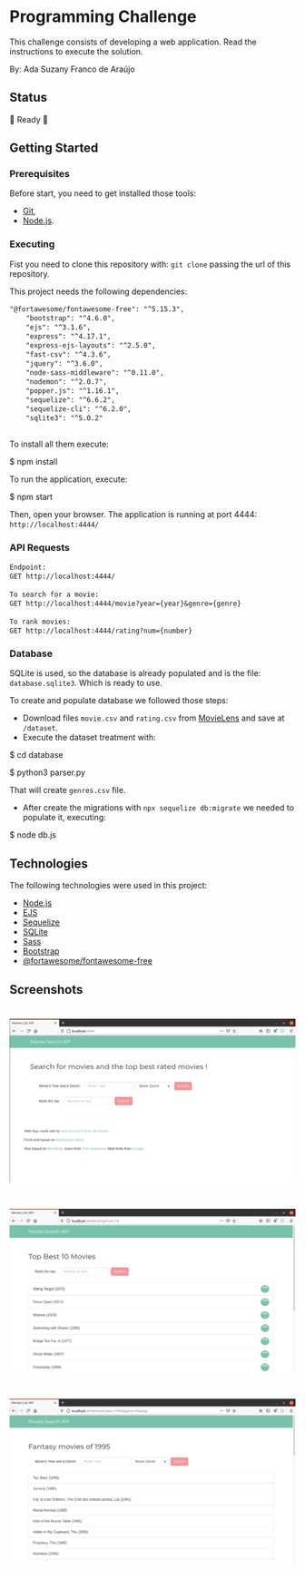 # Programming Challenge

This challenge consists of developing a web application. Read the instructions to execute the solution.

By: Ada Suzany Franco de Araújo

## Status

:rocket: Ready :rocket: 

## Getting Started
### Prerequisites

Before start, you need to get installed those tools:

- [Git](https://git-scm.com),
- [Node.js](https://nodejs.org/en).


### Executing

Fist you need to clone this repository with: `` git clone `` passing the url of this repository.

This project needs the following dependencies:
```
"@fortawesome/fontawesome-free": "^5.15.3",
    "bootstrap": "^4.6.0",
    "ejs": "^3.1.6",
    "express": "^4.17.1",
    "express-ejs-layouts": "^2.5.0",
    "fast-csv": "^4.3.6",
    "jquery": "^3.6.0",
    "node-sass-middleware": "^0.11.0",
    "nodemon": "^2.0.7",
    "popper.js": "^1.16.1",
    "sequelize": "^6.6.2",
    "sequelize-cli": "^6.2.0",
    "sqlite3": "^5.0.2"
    
```

To install all them execute:

$ npm install

To run the application, execute:

$ npm start

Then, open your browser. The application is running at port 4444:
`` http://localhost:4444/ ``


### API Requests

```
Endpoint:
GET http://localhost:4444/ 

To search for a movie:
GET http://localhost:4444/movie?year={year}&genre={genre} 

To rank movies:
GET http://localhost:4444/rating?num={number}

```

### Database

SQLite is used, so the database is already populated and is the file:
 ``database.sqlite3``. Which is ready to use.

To create and populate database we followed those steps:

- Download files ``movie.csv`` and ``rating.csv`` from [MovieLens](https://grouplens.org/datasets/movielens/) and save at ``/dataset``. 
- Execute the dataset treatment with:

$ cd database

$ python3 parser.py

That will create ``genres.csv`` file.

- After create the migrations with ``npx sequelize db:migrate`` we needed to populate it, executing:

$ node db.js


## Technologies

The following technologies were used in this project:
- [Node.js](https://nodejs.org/en/)
- [EJS](https://ejs.co/)
- [Sequelize](https://sequelize.org/)
- [SQLite](https://www.sqlite.org/index.html)
- [Sass](https://sass-lang.com/)
- [Bootstrap](https://getbootstrap.com/)
- [@fortawesome/fontawesome-free](https://fontawesome.com/)

## Screenshots
<h1 align='center'>
	<img src="./public/screenshots/index.png"/>
</h1>

<h1 align='center'>
	<img src="./public/screenshots/rating.png"/>
</h1>

<h1 align='center'>
	<img src="./public/screenshots/movies.png"/>
</h1>


